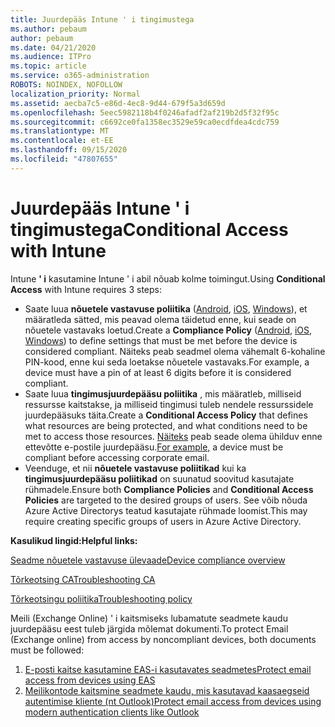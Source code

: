 ```yaml
---
title: Juurdepääs Intune ' i tingimustega
ms.author: pebaum
author: pebaum
ms.date: 04/21/2020
ms.audience: ITPro
ms.topic: article
ms.service: o365-administration
ROBOTS: NOINDEX, NOFOLLOW
localization_priority: Normal
ms.assetid: aecba7c5-e86d-4ec8-9d44-679f5a3d659d
ms.openlocfilehash: 5eec5982118b4f0246afadf2af219b2d5f32f95c
ms.sourcegitcommit: c6692ce0fa1358ec3529e59ca0ecdfdea4cdc759
ms.translationtype: MT
ms.contentlocale: et-EE
ms.lasthandoff: 09/15/2020
ms.locfileid: "47807655"
---
```

# <a name="conditional-access-with-intune"></a><span data-ttu-id="40aa1-102">Juurdepääs Intune ' i tingimustega</span><span class="sxs-lookup"><span data-stu-id="40aa1-102">Conditional Access with Intune</span></span>

<span data-ttu-id="40aa1-103">Intune  **' i**  kasutamine Intune ' i abil nõuab kolme toimingut.</span><span class="sxs-lookup"><span data-stu-id="40aa1-103">Using  **Conditional Access**  with Intune requires 3 steps:</span></span>

- <span data-ttu-id="40aa1-104">Saate luua  **nõuetele vastavuse poliitika**  ([Android](https://docs.microsoft.com/intune/compliance-policy-create-android),  [iOS](https://docs.microsoft.com/intune/compliance-policy-create-ios),  [Windows](https://docs.microsoft.com//intune/compliance-policy-create-windows)), et määratleda sätted, mis peavad olema täidetud enne, kui seade on nõuetele vastavaks loetud.</span><span class="sxs-lookup"><span data-stu-id="40aa1-104">Create a  **Compliance Policy**  ([Android](https://docs.microsoft.com/intune/compliance-policy-create-android),  [iOS](https://docs.microsoft.com/intune/compliance-policy-create-ios),  [Windows](https://docs.microsoft.com//intune/compliance-policy-create-windows)) to define settings that must be met before the device is considered compliant.</span></span> <span data-ttu-id="40aa1-105">Näiteks peab seadmel olema vähemalt 6-kohaline PIN-kood, enne kui seda loetakse nõuetele vastavaks.</span><span class="sxs-lookup"><span data-stu-id="40aa1-105">For example, a device must have a pin of at least 6 digits before it is considered compliant.</span></span>
- <span data-ttu-id="40aa1-106">Saate luua **tingimusjuurdepääsu poliitika**  , mis määratleb, milliseid ressursse kaitstakse, ja milliseid tingimusi tuleb nendele ressurssidele juurdepääsuks täita.</span><span class="sxs-lookup"><span data-stu-id="40aa1-106">Create a **Conditional Access Policy**  that defines what resources are being protected, and what conditions need to be met to access those resources.</span></span>  <span data-ttu-id="40aa1-107">[Näiteks](https://docs.microsoft.com/intune/tutorial-protect-email-on-unmanaged-devices#create-conditional-access-policies)  peab seade olema ühilduv enne ettevõtte e-postile juurdepääsu.</span><span class="sxs-lookup"><span data-stu-id="40aa1-107">[For example,](https://docs.microsoft.com/intune/tutorial-protect-email-on-unmanaged-devices#create-conditional-access-policies)  a device must be compliant before accessing corporate email.</span></span>
- <span data-ttu-id="40aa1-108">Veenduge, et nii **nõuetele vastavuse poliitikad**  kui ka  **tingimusjuurdepääsu poliitikad**  on suunatud soovitud kasutajate rühmadele.</span><span class="sxs-lookup"><span data-stu-id="40aa1-108">Ensure both **Compliance Policies**  and  **Conditional Access Policies**  are targeted to the desired groups of users.</span></span> <span data-ttu-id="40aa1-109">See võib nõuda Azure Active Directorys teatud kasutajate rühmade loomist.</span><span class="sxs-lookup"><span data-stu-id="40aa1-109">This may require creating specific groups of users in Azure Active Directory.</span></span>

<span data-ttu-id="40aa1-110">**Kasulikud lingid:**</span><span class="sxs-lookup"><span data-stu-id="40aa1-110">**Helpful links:**</span></span>

[<span data-ttu-id="40aa1-111">Seadme nõuetele vastavuse ülevaade</span><span class="sxs-lookup"><span data-stu-id="40aa1-111">Device compliance overview</span></span>](https://docs.microsoft.com/intune/device-compliance-get-started)

[<span data-ttu-id="40aa1-112">Tõrkeotsing CA</span><span class="sxs-lookup"><span data-stu-id="40aa1-112">Troubleshooting CA</span></span>](https://docs.microsoft.com/intune/troubleshoot-conditional-access)

[<span data-ttu-id="40aa1-113">Tõrkeotsingu poliitika</span><span class="sxs-lookup"><span data-stu-id="40aa1-113">Troubleshooting policy</span></span>](https://docs.microsoft.com/intune/troubleshoot-policies-in-microsoft-intune)

<span data-ttu-id="40aa1-114">Meili (Exchange Online) ' i kaitsmiseks lubamatute seadmete kaudu juurdepääsu eest tuleb järgida mõlemat dokumenti.</span><span class="sxs-lookup"><span data-stu-id="40aa1-114">To protect Email (Exchange online) from access by noncompliant devices, both documents must be followed:</span></span>

1. [<span data-ttu-id="40aa1-115">E-posti kaitse kasutamine EAS-i kasutavates seadmetes</span><span class="sxs-lookup"><span data-stu-id="40aa1-115">Protect email access from devices using EAS</span></span>](https://docs.microsoft.com/intune/tutorial-protect-email-on-unmanaged-devices)
2. [<span data-ttu-id="40aa1-116">Meilikontode kaitsmine seadmete kaudu, mis kasutavad kaasaegseid autentimise kliente (nt Outlook)</span><span class="sxs-lookup"><span data-stu-id="40aa1-116">Protect email access from devices using modern authentication clients like Outlook</span></span>](https://docs.microsoft.com/intune/tutorial-protect-email-on-enrolled-devices)